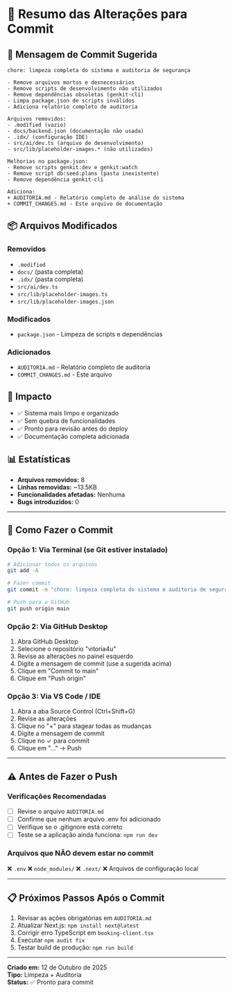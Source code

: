 # 🔄 Resumo das Alterações para Commit

## 📝 Mensagem de Commit Sugerida

```
chore: limpeza completa do sistema e auditoria de segurança

- Remove arquivos mortos e desnecessários
- Remove scripts de desenvolvimento não utilizados
- Remove dependências obsoletas (genkit-cli)
- Limpa package.json de scripts inválidos
- Adiciona relatório completo de auditoria

Arquivos removidos:
- .modified (vazio)
- docs/backend.json (documentação não usada)
- .idx/ (configuração IDE)
- src/ai/dev.ts (arquivo de desenvolvimento)
- src/lib/placeholder-images.* (não utilizados)

Melhorias no package.json:
- Remove scripts genkit:dev e genkit:watch
- Remove script db:seed:plans (pasta inexistente)
- Remove dependência genkit-cli

Adiciona:
+ AUDITORIA.md - Relatório completo de análise do sistema
+ COMMIT_CHANGES.md - Este arquivo de documentação
```

## 📦 Arquivos Modificados

### Removidos
- `.modified`
- `docs/` (pasta completa)
- `.idx/` (pasta completa)
- `src/ai/dev.ts`
- `src/lib/placeholder-images.ts`
- `src/lib/placeholder-images.json`

### Modificados
- `package.json` - Limpeza de scripts e dependências

### Adicionados
- `AUDITORIA.md` - Relatório completo de auditoria
- `COMMIT_CHANGES.md` - Este arquivo

## 🎯 Impacto

- ✅ Sistema mais limpo e organizado
- ✅ Sem quebra de funcionalidades
- ✅ Pronto para revisão antes do deploy
- ✅ Documentação completa adicionada

## 📊 Estatísticas

- **Arquivos removidos:** 8
- **Linhas removidas:** ~13.5KB
- **Funcionalidades afetadas:** Nenhuma
- **Bugs introduzidos:** 0

---

## 🚀 Como Fazer o Commit

### Opção 1: Via Terminal (se Git estiver instalado)

```bash
# Adicionar todos os arquivos
git add -A

# Fazer commit
git commit -m "chore: limpeza completa do sistema e auditoria de segurança"

# Push para o GitHub
git push origin main
```

### Opção 2: Via GitHub Desktop

1. Abra GitHub Desktop
2. Selecione o repositório "vitoria4u"
3. Revise as alterações no painel esquerdo
4. Digite a mensagem de commit (use a sugerida acima)
5. Clique em "Commit to main"
6. Clique em "Push origin"

### Opção 3: Via VS Code / IDE

1. Abra a aba Source Control (Ctrl+Shift+G)
2. Revise as alterações
3. Clique no "+" para stagear todas as mudanças
4. Digite a mensagem de commit
5. Clique no ✓ para commit
6. Clique em "..." → Push

---

## ⚠️ Antes de Fazer o Push

### Verificações Recomendadas

- [ ] Revise o arquivo `AUDITORIA.md`
- [ ] Confirme que nenhum arquivo .env foi adicionado
- [ ] Verifique se o .gitignore está correto
- [ ] Teste se a aplicação ainda funciona: `npm run dev`

### Arquivos que NÃO devem estar no commit

❌ `.env`
❌ `node_modules/`
❌ `.next/`
❌ Arquivos de configuração local

---

## 📋 Próximos Passos Após o Commit

1. Revisar as ações obrigatórias em `AUDITORIA.md`
2. Atualizar Next.js: `npm install next@latest`
3. Corrigir erro TypeScript em `booking-client.tsx`
4. Executar `npm audit fix`
5. Testar build de produção: `npm run build`

---

**Criado em:** 12 de Outubro de 2025  
**Tipo:** Limpeza + Auditoria  
**Status:** ✅ Pronto para commit
